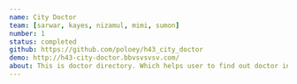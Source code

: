 ```yaml
---
name: City Doctor
team: [sarwar, kayes, nizamul, mimi, sumon]
number: 1
status: completed
github: https://github.com/poloey/h43_city_doctor
demo: http://h43-city-doctor.bbvsvsvsv.com/
about: This is doctor directory. Which helps user to find out doctor in their nearest city. Navigating this website pretty easy for any people for its easier interface. People can find doctor, hospital by search as well. Its build with Laravel 5.5 and vuejs 2.0. Its highly scalable site. User can easily add new new functionality and make it robust.   
---
```


